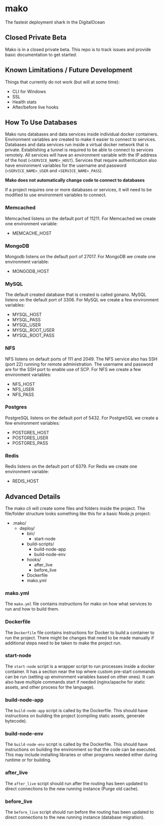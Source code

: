 # mako
The fastest deployment shark in the DigitalOcean

## Closed Private Beta
Mako is in a closed private beta.
This repo is to track issues and provide basic documentation to get started.

## Known Limitations / Future Development
Things that currently do not work (but will at some time):
  - CLI for Windows
  - SSL
  - Health stats
  - After/before live hooks

## How To Use Databases
Mako runs databases and data services inside individual docker containers.
Environment variables are created to make it easier to connect to services.
Databases and data services run inside a virtual docker network that is private.
Establishing a tunnel is required to be able to connect to services remotely.
All services will have an environment variable  with the IP address of the host
(`<SERVICE_NAME>_HOST`).
Services that require authentication also have environment variables for the
username and password (`<SERVICE_NAME>_USER` and `<SERVICE_NAME>_PASS`).

**Mako does not automatically change code to connect to databases**

If a project requires one or more databases or services, it will need to be
modified to use environment variables to connect.

### Memcached
Memcached listens on the default port of 11211.
For Memcached we create one environment variable:
  - MEMCACHE_HOST

### MongoDB
Mongodb listens on the default port of 27017.
For MongoDB we create one environment variable:
  - MONGODB_HOST

### MySQL
The default created database that is created is called gonano.
MySQL listens on the default port of 3306.
For MySQL we create a few environment variables:
  - MYSQL_HOST
  - MYSQL_PASS
  - MYSQL_USER
  - MYSQL_ROOT_USER
  - MYSQL_ROOT_PASS

### NFS
NFS listens on default ports of 111 and 2049.
The NFS service also has SSH (port 22) running for remote administration.
The username and password are for the SSH port to enable use of SCP.
For NFS we create a few environment variables:
  - NFS_HOST
  - NFS_USER
  - NFS_PASS

### Postgres
PostgreSQL listens on the default port of 5432.
For PostgreSQL we create a few environment variables:
  - POSTGRES_HOST
  - POSTGRES_USER
  - POSTGRES_PASS

### Redis
Redis listens on the default port of 6379.
For Redis we create one environment variable:
  - REDIS_HOST

## Advanced Details
The mako cli will create some files and folders inside the project.
The file/folder structure looks something like this for a basic Node.js project:
  - .mako/
    - deploy/
      - bin/
        - start-node
      - build-scripts/
        - build-node-app
        - build-node-env
      - hooks/
        - after_live
        - before_live
      - Dockerfile
      - mako.yml

### mako.yml
The `mako.yml` file contains instructions for mako on how what services to run
and how to build them.

### Dockerfile
The `Dockerfile` file contains instructions for Docker to build a container to
run the project. There might be changes that need to be made manually if
additional steps need to be taken to make the project run.

### start-node
The `start-node` script is a wrapper script to run processes inside a docker
container. It has a section near the top where custom pre-start commands can be
run (setting up environment variables based on other ones). It can also have
multiple commands start if needed (nginx/apache for static assets, and other
process for the language).

### build-node-app
The `build-node-app` script is called by the Dockerfile. This should have
instructions on building the project (compiling static assets, generate
bytecode).

### build-node-env
The `build-node-env` script is called by the Dockerfile. This should have
instructions on building the environment so that the code can be executed. This
may include installing libraries or other programs needed either during runtime
or for building.

### after_live
The `after_live` script should run after the routing has been updated to direct
connections to the new running instance (Purge old cache).

### before_live
The `before_live` script should run before the routing has been updated to
direct connections to the new running instance (database migration).
